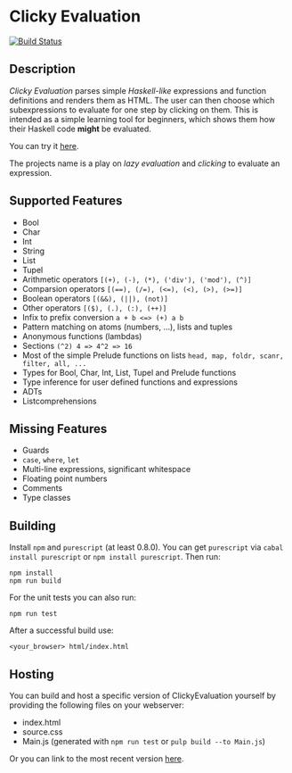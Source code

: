 # Clicky Evaluation

[![Build Status](https://travis-ci.org/stefankoegel/clickyEvaluation.svg?branch=master)](https://travis-ci.org/stefankoegel/clickyEvaluation)

## Description

*Clicky Evaluation* parses simple *Haskell-like* expressions and function
definitions and renders them as HTML.
The user can then choose which subexpressions to evaluate for one step by
clicking on them.
This is intended as a simple learning tool for beginners,
which shows them how their Haskell code **might** be evaluated.

You can try it [here](http://stefankoegel.github.io/clickyEvaluation/).

The projects name is a play on *lazy evaluation* and *clicking* to evaluate an expression.

## Supported Features

* Bool
* Char
* Int
* String
* List
* Tupel
* Arithmetic operators `[(+), (-), (*), ('div'), ('mod'), (^)]`
* Comparsion operators `[(==), (/=), (<=), (<), (>), (>=)]`
* Boolean operators `[(&&), (||), (not)]`
* Other operators `[($), (.), (:), (++)]`
* Infix to prefix conversion `a + b <=> (+) a b`
* Pattern matching on atoms (numbers, ...), lists and tuples
* Anonymous functions (lambdas)
* Sections `(^2) 4 => 4^2 => 16`
* Most of the simple Prelude functions on lists `head, map, foldr, scanr, filter, all, ...`
* Types for Bool, Char, Int, List, Tupel and Prelude functions
* Type inference for user defined functions and expressions
* ADTs
* Listcomprehensions

## Missing Features

* Guards
* `case`, `where`, `let`
* Multi-line expressions, significant whitespace
* Floating point numbers
* Comments
* Type classes

## Building

Install `npm` and `purescript` (at least 0.8.0).
You can get `purescript` via `cabal install purescript` or `npm install purescript`.
Then run:
```
npm install
npm run build
```
For the unit tests you can also run:
```
npm run test
```

After a successful build use:

```
<your_browser> html/index.html
```

## Hosting

You can build and host a specific version of ClickyEvaluation yourself by providing the following files on your webserver:
* index.html
* source.css
* Main.js (generated with `npm run test` or `pulp build --to Main.js`)

Or you can link to the most recent version [here](http://stefankoegel.github.io/clickyEvaluation/).
